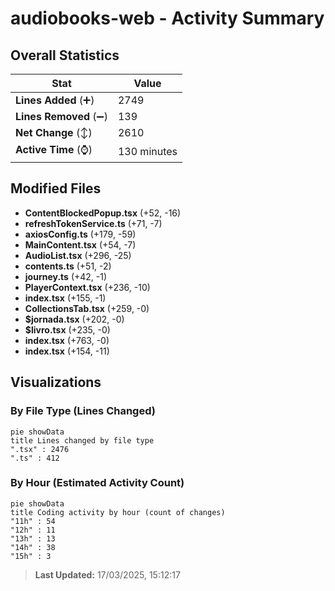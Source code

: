 # audiobooks-web - Activity Summary 

## Overall Statistics

| Stat                   | Value                                                             |
| ---------------------- | ----------------------------------------------------------------- |
| **Lines Added** (➕)   | 2749                                          |
| **Lines Removed** (➖) | 139                                        |
| **Net Change** (↕)    | 2610                |
| **Active Time** (⌚)   | 130 minutes |


## Modified Files
- **ContentBlockedPopup.tsx** (+52, -16)
- **refreshTokenService.ts** (+71, -7)
- **axiosConfig.ts** (+179, -59)
- **MainContent.tsx** (+54, -7)
- **AudioList.tsx** (+296, -25)
- **contents.ts** (+51, -2)
- **journey.ts** (+42, -1)
- **PlayerContext.tsx** (+236, -10)
- **index.tsx** (+155, -1)
- **CollectionsTab.tsx** (+259, -0)
- **$jornada.tsx** (+202, -0)
- **$livro.tsx** (+235, -0)
- **index.tsx** (+763, -0)
- **index.tsx** (+154, -11)

## Visualizations

### By File Type (Lines Changed)

```mermaid
pie showData
title Lines changed by file type
".tsx" : 2476
".ts" : 412
```

### By Hour (Estimated Activity Count)

```mermaid
pie showData
title Coding activity by hour (count of changes)
"11h" : 54
"12h" : 11
"13h" : 13
"14h" : 38
"15h" : 3
```


> **Last Updated:** 17/03/2025, 15:12:17